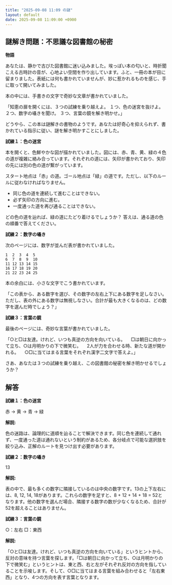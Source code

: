 ```yaml
---
title: "2025-09-08 11:09 の謎"
layout: default
date: 2025-09-08 11:09:00 +0900
---
```

## 謎解き問題：不思議な図書館の秘密

**物語**

あなたは、静かで古びた図書館に迷い込みました。埃っぽい本の匂いと、時折聞こえる古時計の音が、心地よい空間を作り出しています。ふと、一冊の本が目に留まりました。表紙には何も書かれていませんが、妙に惹かれるものを感じ、手に取って開いてみました。

本の中には、手書きの文字で奇妙な文章が書かれていました。

「知恵の扉を開くには、３つの試練を乗り越えよ。
  １つ、色の迷宮を抜けよ。
  ２つ、数字の囁きを聞け。
  ３つ、言葉の鏡を解き明かせ。」

どうやら、この本は謎解きの書物のようです。あなたは好奇心を抑えられず、書かれている指示に従い、謎を解き明かすことにしました。

**試練１：色の迷宮**

本を開くと、色鮮やかな図が描かれていました。図には、赤、青、黄、緑の４色の道が複雑に絡み合っています。それぞれの道には、矢印が書かれており、矢印の先には別の色の道が繋がっています。

スタート地点は「赤」の道。ゴール地点は「緑」の道です。ただし、以下のルールに従わなければなりません。

*   同じ色の道を連続して進むことはできない。
*   必ず矢印の方向に進む。
*   一度通った道を再び通ることはできない。

どの色の道を辿れば、緑の道にたどり着けるでしょうか？ 答えは、通る道の色の順番で答えてください。

**試練２：数字の囁き**

次のページには、数字が並んだ表が書かれていました。

```
1  2  3  4  5
6  7  8  9  10
11 12 13 14 15
16 17 18 19 20
21 22 23 24 25
```

本の余白には、小さな文字でこう書かれています。

「この表から、ある数字を選び、その数字の左右上下にある数字を足しなさい。ただし、表の外にある数字は無視しなさい。合計が最も大きくなるのは、どの数字を選んだ時でしょう？」

**試練３：言葉の鏡**

最後のページには、奇妙な言葉が書かれていました。

「○と□は友達。けれど、いつも真逆の方向を向いている。
　□は朝日に向かって立ち、○は月明かりの下で微笑む。
　2人が力を合わせる時、新たな道が開かれる。
　○□に当てはまる言葉をそれぞれ漢字二文字で答えよ。」

さあ、あなたは３つの試練を乗り越え、この図書館の秘密を解き明かせるでしょうか？

## 解答

**試練１：色の迷宮**

赤 → 黄 → 青 → 緑

**解説:**

色の迷路は、論理的に道順を辿ることで解決できます。同じ色を連続して通れず、一度通った道は通れないという制約があるため、各分岐点で可能な選択肢を絞り込み、正解のルートを見つけ出す必要があります。

**試練２：数字の囁き**

13

**解説:**

表の中で、最も多くの数字に隣接しているのは中央の数字です。13の上下左右には、8, 12, 14, 18があります。これらの数字を足すと、8 + 12 + 14 + 18 = 52となります。他の数字を選んだ場合、隣接する数字の数が少なくなるため、合計が52を超えることはありません。

**試練３：言葉の鏡**

○：左右
□：東西

**解説:**

「○と□は友達。けれど、いつも真逆の方向を向いている」というヒントから、反対の意味を持つ言葉を探します。「□は朝日に向かって立ち、○は月明かりの下で微笑む」というヒントは、東と西、右と左がそれぞれ反対の方向を指していることを示唆します。そして、○□に当てはまる言葉を組み合わせると「左右東西」となり、4つの方向を表す言葉となります。
